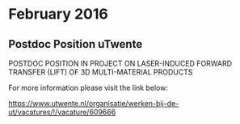 # February 2016 

## Postdoc Position uTwente


POSTDOC POSITION IN PROJECT ON LASER-INDUCED FORWARD TRANSFER (LIFT) OF 3D MULTI-MATERIAL PRODUCTS

For more information please visit the link below:

https://www.utwente.nl/organisatie/werken-bij-de-ut/vacatures/!/vacature/609666